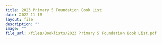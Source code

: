 ```yaml
---
title: 2023 Primary 5 Foundation Book List
date: 2022-11-16
layout: file
description: ""
image: ""
file_url: /files/Booklists/2023 Primary 5 Foundation Book List.pdf
---
```

